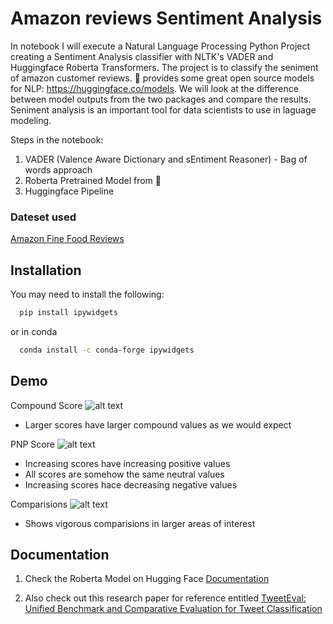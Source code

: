
# Amazon reviews Sentiment Analysis

In notebook I will execute a Natural Language Processing Python Project creating a Sentiment Analysis classifier with NLTK's VADER and Huggingface Roberta Transformers. The project is to classify the seniment of amazon customer reviews. 🤗  provides some great open source models for NLP: https://huggingface.co/models. We will look at the difference between model outputs from the two packages and compare the results. Seniment analysis is an important tool for data scientists to use in laguage modeling.

Steps in the notebook:
1. VADER (Valence Aware Dictionary and sEntiment Reasoner) - Bag of words approach
2. Roberta Pretrained Model from 🤗
3. Huggingface Pipeline

### Dateset used
[Amazon Fine Food Reviews](https://www.kaggle.com/datasets/snap/amazon-fine-food-reviews)


## Installation

You may need to install the following:

```bash
  pip install ipywidgets
```
or in conda
```bash
  conda install -c conda-forge ipywidgets
```
    
## Demo
Compound Score
![alt text]()
* Larger scores have larger compound values as we would expect

PNP Score
![alt text]()
* Increasing scores have increasing positive values
* All scores are somehow the same neutral values
* Increasing scores hace decreasing negative values

Comparisions
![alt text]()
* Shows vigorous comparisions in larger areas of interest

## Documentation

1. Check the Roberta Model on Hugging Face [Documentation](https://huggingface.co/cardiffnlp/twitter-roberta-base-sentiment)

2. Also check out this research paper for reference entitled [TweetEval: Unified Benchmark and Comparative Evaluation for Tweet Classification](https://aclanthology.org/2020.findings-emnlp.148/)
